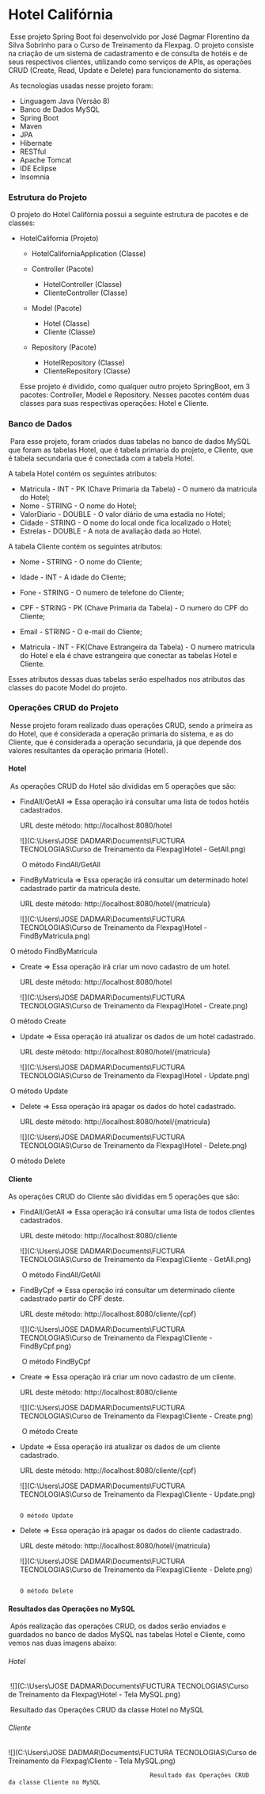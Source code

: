 # Hotel Califórnia

​	Esse projeto Spring Boot foi desenvolvido por José Dagmar Florentino da Silva Sobrinho para o Curso de Treinamento da Flexpag. O projeto consiste na criação de um sistema de cadastramento e de consulta de hotéis e de seus respectivos clientes, utilizando como serviços de APIs, as operações CRUD (Create, Read, Update e Delete) para funcionamento do sistema.

​	As tecnologias usadas nesse projeto foram:

- Linguagem Java (Versão 8)
- Banco de Dados MySQL
- Spring Boot
- Maven 
- JPA
- Hibernate
- RESTful
- Apache Tomcat
- IDE Eclipse
- Insomnia

### Estrutura do Projeto

​	O projeto do Hotel Califórnia possui a seguinte estrutura de pacotes e de classes:

- HotelCalifornia (Projeto)

  - HotelCaliforniaApplication (Classe)

  - Controller (Pacote)
    - HotelController  (Classe)
    - ClienteController (Classe)
    
  - Model (Pacote)
    - Hotel  (Classe)
    - Cliente (Classe)
    
  - Repository (Pacote)
    - HotelRepository  (Classe)
    - ClienteRepository (Classe)
  
  Esse projeto é dividido, como qualquer outro projeto SpringBoot, em 3 pacotes: Controller, Model e Repository. Nesses pacotes contém duas classes para suas respectivas operações: Hotel e Cliente.

### Banco de Dados

​	Para esse projeto, foram criados duas tabelas no banco de dados MySQL que foram as tabelas Hotel, que é tabela primaria do projeto, e Cliente, que é tabela secundaria que é conectada com a tabela Hotel. 

A tabela Hotel contém os seguintes atributos:

- Matricula - INT - PK (Chave Primaria da Tabela) - O numero da matricula do Hotel;
- Nome - STRING  - O nome do Hotel;
- ValorDiario - DOUBLE - O valor diário de uma estadia no Hotel;
- Cidade - STRING - O nome do local onde fica localizado o Hotel;
- Estrelas - DOUBLE - A nota de avaliação dada ao Hotel.

A tabela Cliente contém os seguintes atributos: 

- Nome - STRING - O nome do Cliente;
- Idade - INT -  A idade do Cliente;

- Fone - STRING - O numero de telefone do Cliente; 
- CPF - STRING - PK (Chave Primaria da Tabela) - O numero do CPF do Cliente;
- Email - STRING - O e-mail do Cliente;
- Matricula - INT - FK(Chave Estrangeira da Tabela) - O numero matricula do Hotel e ela é chave estrangeira que conectar as tabelas Hotel e Cliente. 

Esses atributos dessas duas tabelas serão espelhados nos atributos das classes do pacote Model do projeto.

### Operações CRUD do Projeto

​	Nesse projeto foram realizado duas operações CRUD, sendo a primeira as do Hotel, que é considerada a operação primaria do sistema, e as do Cliente,  que é considerada a operação secundaria, já que depende dos valores resultantes da operação primaria (Hotel).    

#### Hotel

​	As operações CRUD do Hotel são divididas em 5 operações que são:

- FindAll/GetAll => Essa operação irá consultar uma lista de todos hotéis cadastrados.  

  URL deste método: http://localhost:8080/hotel

  ![](C:\Users\JOSE DADMAR\Documents\FUCTURA TECNOLOGIAS\Curso de Treinamento da Flexpag\Hotel - GetAll.png)

  ​                                                                 O método FindAll/GetAll

- FindByMatricula => Essa operação irá consultar um determinado hotel cadastrado partir da matricula deste.

  URL deste método: http://localhost:8080/hotel/{matricula}

  ![](C:\Users\JOSE DADMAR\Documents\FUCTURA TECNOLOGIAS\Curso de Treinamento da Flexpag\Hotel - FindByMatricula.png)

​                                                                 O método FindByMatricula

- Create => Essa operação irá criar um novo cadastro de um hotel.

  URL deste método: http://localhost:8080/hotel

  ![](C:\Users\JOSE DADMAR\Documents\FUCTURA TECNOLOGIAS\Curso de Treinamento da Flexpag\Hotel - Create.png)

​                                                                               O método Create

- Update => Essa operação irá atualizar os dados de um hotel cadastrado.

  URL deste método: http://localhost:8080/hotel/{matricula}

  ![](C:\Users\JOSE DADMAR\Documents\FUCTURA TECNOLOGIAS\Curso de Treinamento da Flexpag\Hotel - Update.png)

​                                                                                       O método Update

- Delete => Essa operação irá apagar os dados do hotel cadastrado.

  URL deste método: http://localhost:8080/hotel/{matricula}

  ![](C:\Users\JOSE DADMAR\Documents\FUCTURA TECNOLOGIAS\Curso de Treinamento da Flexpag\Hotel - Delete.png)

​                                                                                             O método Delete

#### Cliente

As operações CRUD do Cliente são divididas em 5 operações que são:

- FindAll/GetAll => Essa operação irá consultar uma lista de todos clientes cadastrados.  

  URL deste método: http://localhost:8080/cliente

  ![](C:\Users\JOSE DADMAR\Documents\FUCTURA TECNOLOGIAS\Curso de Treinamento da Flexpag\Cliente - GetAll.png)

  ​																		O método FindAll/GetAll

- FindByCpf => Essa operação irá consultar um determinado cliente cadastrado partir do CPF deste.

  URL deste método: http://localhost:8080/cliente/{cpf}

  ![](C:\Users\JOSE DADMAR\Documents\FUCTURA TECNOLOGIAS\Curso de Treinamento da Flexpag\Cliente - FindByCpf.png)

  ​															O método FindByCpf

- Create => Essa operação irá criar um novo cadastro de um cliente.

  URL deste método:  http://localhost:8080/cliente

  ![](C:\Users\JOSE DADMAR\Documents\FUCTURA TECNOLOGIAS\Curso de Treinamento da Flexpag\Cliente - Create.png)

  ​																				O método Create

- Update => Essa operação irá atualizar os dados de um cliente cadastrado.

  URL deste método: http://localhost:8080/cliente/{cpf}

  ![](C:\Users\JOSE DADMAR\Documents\FUCTURA TECNOLOGIAS\Curso de Treinamento da Flexpag\Cliente - Update.png)

   																				O método Update

- Delete => Essa operação irá apagar os dados do cliente cadastrado.

  URL deste método: http://localhost:8080/hotel/{matricula}
  
  ![](C:\Users\JOSE DADMAR\Documents\FUCTURA TECNOLOGIAS\Curso de Treinamento da Flexpag\Cliente - Delete.png)
  
   																				O método Delete

#### Resultados das Operações no MySQL

​	Após realização das operações CRUD, os dados serão enviados e guardados no banco de dados MySQL nas tabelas Hotel e Cliente, como vemos nas duas imagens abaixo:

###### Hotel

​    ![](C:\Users\JOSE DADMAR\Documents\FUCTURA TECNOLOGIAS\Curso de Treinamento da Flexpag\Hotel - Tela MySQL.png) 

​                                           Resultado das Operações CRUD da classe Hotel no MySQL

###### Cliente

![](C:\Users\JOSE DADMAR\Documents\FUCTURA TECNOLOGIAS\Curso de Treinamento da Flexpag\Cliente - Tela MySQL.png)

 											Resultado das Operações CRUD da classe Cliente no MySQL